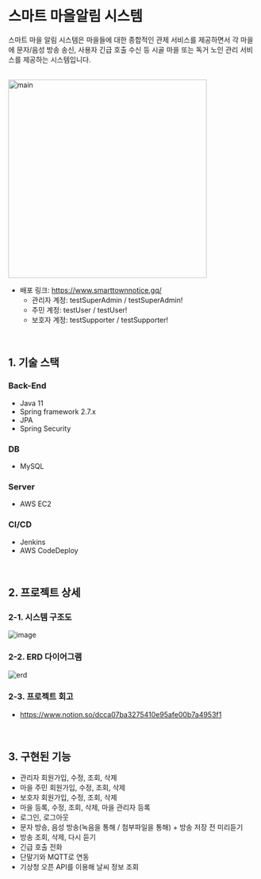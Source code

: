 # 스마트 마을알림 시스템
스마트 마을 알림 시스템은 마을들에 대한 종합적인 관제 서비스를 제공하면서 각 마을에 문자/음성 방송 송신, 사용자 긴급 호출 수신 등 시골 마을 또는 독거 노인 관리 서비스를 제공하는 시스템입니다. 

<br>

<img alt="main" src="https://user-images.githubusercontent.com/74748851/197440390-dcf08b57-79af-4696-9f47-e51ec3c181d2.png" height="400"/>

* 배포 링크: https://www.smarttownnotice.gq/
  - 관리자 계정: testSuperAdmin / testSuperAdmin!  
  - 주민 계정: testUser / testUser!
  - 보호자 계정: testSupporter / testSupporter!
<br>

## 1. 기술 스택
### Back-End
- Java 11
- Spring framework 2.7.x
- JPA
- Spring Security
### DB
- MySQL
### Server
- AWS EC2
### CI/CD 
- Jenkins
- AWS CodeDeploy

<br>

## 2. 프로젝트 상세
### 2-1. 시스템 구조도
![image](https://user-images.githubusercontent.com/74748851/197469874-4fd70d0d-0d93-437e-b387-7227b3545b8b.png)

### 2-2. ERD 다이어그램
![erd](https://user-images.githubusercontent.com/74748851/187402401-a7ead2b8-aab6-4492-9b05-9887e700e742.PNG)

### 2-3. 프로젝트 회고
- https://www.notion.so/dcca07ba3275410e95afe00b7a4953f1
<br>
   
## 3. 구현된 기능
- 관리자 회원가입, 수정, 조회, 삭제 <br>
- 마을 주민 회원가입, 수정, 조회, 삭제 <br>
- 보호자 회원가입, 수정, 조회, 삭제 <br>
- 마을 등록, 수정, 조회, 삭제, 마을 관리자 등록 <br>
- 로그인, 로그아웃 <br>
- 문자 방송, 음성 방송(녹음을 통해 / 첨부파일을 통해) + 방송 저장 전 미리듣기 <br>
- 방송 조회, 삭제, 다시 듣기 <br>
- 긴급 호출 전화 <br>
- 단말기와 MQTT로 연동 <br>
- 기상청 오픈 API를 이용해 날씨 정보 조회 

